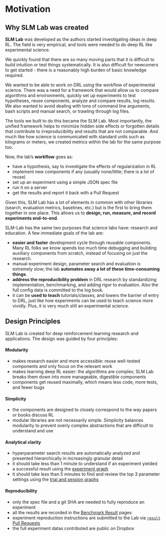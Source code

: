 # Motivation

## Why SLM Lab was created

**SLM Lab** was developed as the authors started investigating ideas in deep RL. The field is very empirical, and tools were needed to do deep RL like experimental science.

We quickly found that there are so many moving parts that it is difficult to build intuition or test things systematically. It is also difficult for newcomers to get started - there is a reasonably high burden of basic knowledge required.

We wanted to be able to work on DRL using the workflow of experimental science. There was a need for a framework that would allow us to compare algorithms and environments, quickly set up experiments to test hypotheses, reuse components, analyze and compare results, log results. We also wanted to avoid dealing with tons of command line arguments, bash scripts and manual search, or trawling through log files.

The tools we built to do this became the SLM Lab. Most importantly, the unified framework helps to minimize hidden side effects or forgotten details that contribute to irreproducibility and results that are not comparable. And much like how science is communicated with standard units such as kilograms or meters, we created metrics within the lab for the same purpose too.

Now, the lab’s **workflow** goes as:

* have a hypothesis, say to investigate the effects of regularization in RL
* implement new components if any \(usually none/little; there is a lot of reuse\)
* set up an experiment using a simple JSON spec file
* run it on a server
* get the results and report it back with a Pull Request

Given this, SLM Lab has a lot of elements in common with other libraries \(search, evaluation metrics, baselines, etc.\) but is the first to bring them together in one place. This allows us to **design, run, measure, and record experiments end-to-end**.

SLM-Lab has the same two purposes that science labs have: research and education. A few immediate goals of the lab are:

* **easier and faster** development cycle through reusable components. Many RL folks we know spends too much time debugging and building auxiliary components from scratch, instead of focusing on just the research.
* manual experiment design, parameter search and evaluation is extremely slow; the lab **automates away a lot of these time-consuming things**.
* **address the reproducibility problem** in DRL research by standardizing implementation, benchmarking, and adding rigor to evaluation. Also the full config data is committed to the log book.
* it can be **used to teach** tutorials/classes, and lowers the barrier of entry to DRL, just like how experiments can be used to teach science more vividly. Plus, it is very much still an experimental science.

## Design Principles

SLM Lab is created for deep reinforcement learning research and applications. The design was guided by four principles:

#### Modularity

* makes research easier and more accessible: reuse well-tested components and only focus on the relevant work
* makes learning deep RL easier: the algorithms are complex; SLM Lab breaks them down into more manageable, digestible components
* components get reused maximally, which means less code, more tests, and fewer bugs

#### Simplicity

* the components are designed to closely correspond to the way papers or books discuss RL
* modular libraries are not necessarily simple. Simplicity balances modularity to prevent overly complex abstractions that are difficult to understand and use

#### Analytical clarity

* hyperparameter search results are automatically analyzed and presented hierarchically in increasingly granular detail
* it should take less than 1 minute to understand if an experiment yielded a successful result using the [experiment graph](../analyzing-results/session-graph.md)
* it should take less than 5 minutes to find and review the top 3 parameter settings using the [trial and session graphs](../analyzing-results/session-graph.md)

#### Reproducibility

* only the spec file and a git SHA are needed to fully reproduce an experiment
* all the results are recorded in the [Benchmark Result](../benchmark-results/discrete-benchmark.md) pages
* experiment reproduction instructions are submitted to the Lab via [`result` Pull Requests](https://github.com/kengz/SLM-Lab/pulls?utf8=%E2%9C%93&q=is%3Apr+label%3Aresult+)
* the full experiment datas contributed are public on Dropbox 

